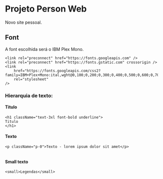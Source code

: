 # Projeto Person Web

Novo site pessoal.


## Font

A font escolhida será o IBM Plex Mono.

```
<link rel="preconnect" href="https://fonts.googleapis.com" />
<link rel="preconnect" href="https://fonts.gstatic.com" crossorigin />
<link
    href="https://fonts.googleapis.com/css2?family=IBM+Plex+Mono:ital,wght@0,100;0,200;0,300;0,400;0,500;0,600;0,700;1,100;1,200;1,300;1,400;1,500;1,600;1,700&display=swap"
    rel="stylesheet"
/>
```

### Hierarquia de texto:

#### **Titulo**
```
<h1 className="text-3xl font-bold underline">
Titulo
</h1>

```


#### **Texto**

```
<p className="p-0">Texto - lorem ipsum dolor sit amet</p>


```


#### **Small texto**

```
<small>Legendas</small>
```
